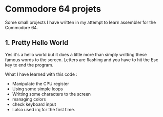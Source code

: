 # Commodore 64 projets
Some small projects I have written in my attempt to learn assembler for the Commodore 64.

## 1. Pretty Hello World
Yes it's a hello world but it does a little more than simply writting these famous words to the screen. Letters are flashing and you have to hit the Esc key to end the program.

What I have learned with this code :
- Manipulate the CPU register
- Using some simple loops
- Writting some characters to the screen
- managing colors
- check keyboard input
- I also used irq for the first time.
